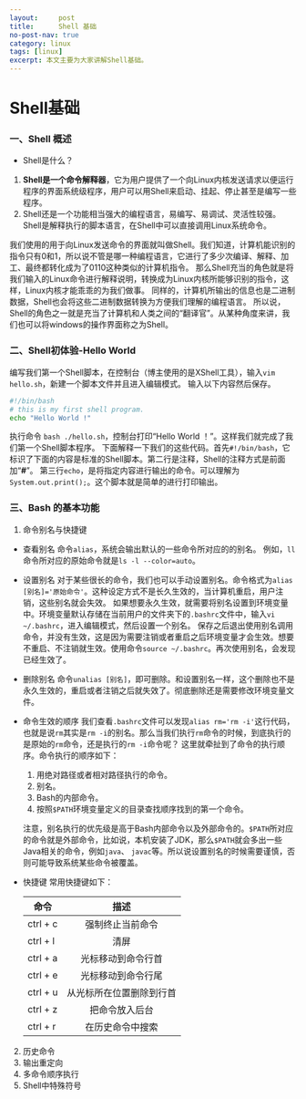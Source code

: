 ```yaml
---
layout:     post
title:      Shell 基础
no-post-nav: true
category: linux
tags: [linux]
excerpt: 本文主要为大家讲解Shell基础。
---
```


# Shell基础

### 一、Shell 概述

* Shell是什么？

1. **Shell是一个命令解释器**，它为用户提供了一个向Linux内核发送请求以便运行程序的界面系统级程序，用户可以用Shell来启动、挂起、停止甚至是编写一些程序。
2. Shell还是一个功能相当强大的编程语言，易编写、易调试、灵活性较强。Shell是解释执行的脚本语言，在Shell中可以直接调用Linux系统命令。

我们使用的用于向Linux发送命令的界面就叫做Shell。我们知道，计算机能识别的指令只有0和1，所以说不管是哪一种编程语言，它进行了多少次编译、解释、加工、最终都转化成为了0110这种类似的计算机指令。
那么Shell充当的角色就是将我们输入的Linux命令进行解释说明，转换成为Linux内核所能够识别的指令，这样，Linux内核才能乖乖的为我们做事。
同样的，计算机所输出的信息也是二进制数据，Shell也会将这些二进制数据转换为方便我们理解的编程语言。
所以说，Shell的角色之一就是充当了计算机和人类之间的“翻译官”。从某种角度来讲，我们也可以将windows的操作界面称之为Shell。

### 二、Shell初体验-Hello World

编写我们第一个Shell脚本，在控制台（博主使用的是XShell工具），输入`vim hello.sh`，新建一个脚本文件并且进入编辑模式。
输入以下内容然后保存。

``` sh
#!/bin/bash
# this is my first shell program.
echo "Hello World !"
```

执行命令 `bash ./hello.sh`，控制台打印“Hello World ！”。这样我们就完成了我们第一个Shell脚本程序。
下面解释一下我们的这些代码。首先`#!/bin/bash`，它标识了下面的内容是标准的Shell脚本。第二行是注释，Shell的注释方式是前面加“**#**”。
第三行`echo`，是将指定内容进行输出的命令。可以理解为`System.out.print();`。这个脚本就是简单的进行打印输出。

### 三、Bash 的基本功能

1. 命令别名与快捷键

* 查看别名
命令`alias`，系统会输出默认的一些命令所对应的的别名。
例如，`ll`命令所对应的原始命令就是`ls -l --color=auto`。

* 设置别名
对于某些很长的命令，我们也可以手动设置别名。命令格式为`alias [别名]='原始命令'`。这种设定方式不是长久生效的，当计算机重启，用户注销，这些别名就会失效。
如果想要永久生效，就需要将别名设置到环境变量中。环境变量默认存储在当前用户的文件夹下的`.bashrc`文件中，输入`vi ~/.bashrc`，进入编辑模式，然后设置一个别名。
保存之后退出使用别名调用命令，并没有生效，这是因为需要注销或者重启之后环境变量才会生效。想要不重启、不注销就生效。使用命令`source ~/.bashrc`。再次使用别名，会发现已经生效了。

* 删除别名
命令`unalias [别名]`，即可删除。和设置别名一样，这个删除也不是永久生效的，重启或者注销之后就失效了。彻底删除还是需要修改环境变量文件。

* 命令生效的顺序
我们查看`.bashrc`文件可以发现`alias rm='rm -i'`这行代码，也就是说`rm`其实是`rm -i`的别名。那么当我们执行`rm`命令的时候，到底执行的是原始的`rm`命令，还是执行的`rm -i`命令呢？
这里就牵扯到了命令的执行顺序。命令执行的顺序如下：
    1. 用绝对路径或者相对路径执行的命令。
    2. 别名。
    3. Bash的内部命令。
    4. 按照`$PATH`环境变量定义的目录查找顺序找到的第一个命令。

    注意，别名执行的优先级是高于Bash内部命令以及外部命令的。`$PATH`所对应的命令就是外部命令，比如说，本机安装了JDK，那么`$PATH`就会多出一些Java相关的命令，例如`java`、
    `javac`等。所以说设置别名的时候需要谨慎，否则可能导致系统某些命令被覆盖。

* 快捷键
常用快捷键如下：

    |   命令   |           描述         |
    |----------| :-------------------: |
    | ctrl + c | 强制终止当前命令        |
    | ctrl + l | 清屏                   |
    | ctrl + a | 光标移动到命令行首      |
    | ctrl + e | 光标移动到命令行尾       |
    | ctrl + u | 从光标所在位置删除到行首 |
    | ctrl + z | 把命令放入后台          |
    | ctrl + r | 在历史命令中搜索        |

2. 历史命令
3. 输出重定向
4. 多命令顺序执行
5. Shell中特殊符号
